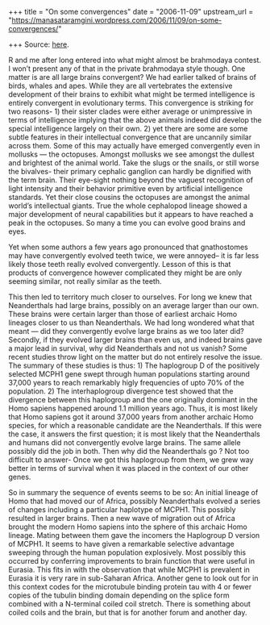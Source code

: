 +++
title = "On some convergences"
date = "2006-11-09"
upstream_url = "https://manasataramgini.wordpress.com/2006/11/09/on-some-convergences/"

+++
Source: [here](https://manasataramgini.wordpress.com/2006/11/09/on-some-convergences/).

R and me after long entered into what might almost be brahmodaya
contest. I won’t present any of that in the private brahmodaya style
though. One matter is are all large brains convergent? We had earlier
talked of brains of birds, whales and apes. While they are all
vertebrates the extensive development of their brains to exhibit what
might be termed intelligence is entirely convergent in evolutionary
terms. This convergence is striking for two reasons- 1) their sister
clades were either average or unimpressive in terms of intelligence
implying that the above animals indeed did develop the special
intelligence largely on their own. 2) yet there are some are some subtle
features in their intellectual convergence that are uncannily similar
across them. Some of this may actually have emerged convergently even in
mollusks — the octopuses. Amongst mollusks we see amongst the dullest
and brightest of the animal world. Take the slugs or the snails, or
still worse the bivalves- their primary cephalic ganglion can hardly be
dignified with the term brain. Their eye-sight nothing beyond the
vaguest recognition of light intensity and their behavior primitive even
by artificial intelligence standards. Yet their close cousins the
octopuses are amongst the animal world’s intellectual giants. True the
whole cephalopod lineage showed a major development of neural
capabilities but it appears to have reached a peak in the octopuses. So
many a time you can evolve good brains and eyes.

Yet when some authors a few years ago pronounced that gnathostomes may
have convergently evolved teeth twice, we were annoyed– it is far less
likely those teeth really evolved convergently. Lesson of this is that
products of convergence however complicated they might be are only
seeming similar, not really similar as the teeth.

This then led to territory much closer to ourselves. For long we knew
that Neanderthals had large brains, possibly on an average larger than
our own. These brains were certain larger than those of earliest archaic
Homo lineages closer to us than Neanderthals. We had long wondered what
that meant — did they convergently evolve large brains as we too later
did? Secondly, if they evolved larger brains than even us, and indeed
brains gave a major lead in survival, why did Neanderthals and not us
vanish? Some recent studies throw light on the matter but do not
entirely resolve the issue. The summary of these studies is thus: 1) The
haplogroup D of the positively selected MCPH1 gene swept through human
populations starting around 37,000 years to reach remarkably higly
frequencies of upto 70% of the population. 2) The interhaplogroup
divergence test showed that the divergence between this haplogroup and
the one originally dominant in the Homo sapiens happened around 1.1
million years ago. Thus, it is most likely that Homo sapiens got it
around 37,000 years from another archaic Homo species, for which a
reasonable candidate are the Neanderthals. If this were the case, it
answers the first question; it is most likely that the Neanderthals and
humans did not convergently evolve large brains. The same allele
possibly did the job in both. Then why did the Neanderthals go ? Not too
difficult to answer- Once we got this haplogroup from them, we grew way
better in terms of survival when it was placed in the context of our
other genes.

So in summary the sequence of events seems to be so: An initial lineage
of Homo that had moved our of Africa, possibly Neanderthals evolved a
series of changes including a particular haplotype of MCPH1. This
possibly resulted in larger brains. Then a new wave of migration out of
Africa brought the modern Homo sapiens into the sphere of this archaic
Homo lineage. Mating between them gave the incomers the Haplogroup D
version of MCPH1. It seems to have given a remarkable selective
advantage sweeping through the human population explosively. Most
possibly this occurred by conferring improvements to brain function that
were useful in Eurasia. This fits in with the observation that while
MCPH1 is prevalent in Eurasia it is very rare in sub-Saharan Africa.
Another gene to look out for in this context codes for the microtubule
binding protein tau with 4 or fewer copies of the tubulin binding domain
depending on the splice form combined with a N-terminal coiled coil
stretch. There is something about coiled coils and the brain, but that
is for another forum and another day.

